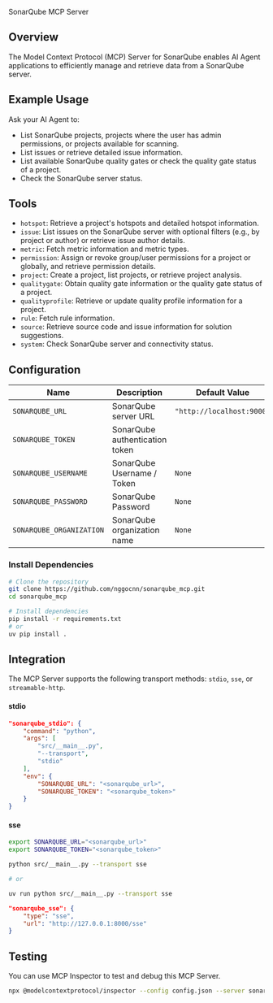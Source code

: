 SonarQube MCP Server

## Overview

The Model Context Protocol (MCP) Server for SonarQube enables AI Agent applications to efficiently manage and retrieve data from a SonarQube server.

## Example Usage

Ask your AI Agent to:

- List SonarQube projects, projects where the user has admin permissions, or projects available for scanning.
- List issues or retrieve detailed issue information.
- List available SonarQube quality gates or check the quality gate status of a project.
- Check the SonarQube server status.

## Tools

- `hotspot`: Retrieve a project's hotspots and detailed hotspot information.
- `issue`: List issues on the SonarQube server with optional filters (e.g., by project or author) or retrieve issue author details.
- `metric`: Fetch metric information and metric types.
- `permission`: Assign or revoke group/user permissions for a project or globally, and retrieve permission details.
- `project`: Create a project, list projects, or retrieve project analysis.
- `qualitygate`: Obtain quality gate information or the quality gate status of a project.
- `qualityprofile`: Retrieve or update quality profile information for a project.
- `rule`: Fetch rule information.
- `source`: Retrieve source code and issue information for solution suggestions.
- `system`: Check SonarQube server and connectivity status.

## Configuration

| Name                     | Description                    | Default Value             |
| ------------------------ | ------------------------------ | ------------------------- |
| `SONARQUBE_URL`          | SonarQube server URL           | `"http://localhost:9000"` |
| `SONARQUBE_TOKEN`        | SonarQube authentication token |                           |
| `SONARQUBE_USERNAME`     | SonarQube Username / Token     | `None`                    |
| `SONARQUBE_PASSWORD`     | SonarQube Password             | `None`                    |
| `SONARQUBE_ORGANIZATION` | SonarQube organization name    | `None`                    |

### Install Dependencies

```bash
# Clone the repository
git clone https://github.com/nggocnn/sonarqube_mcp.git
cd sonarqube_mcp

# Install dependencies
pip install -r requirements.txt
# or
uv pip install .
```

## Integration

The MCP Server supports the following transport methods: `stdio`, `sse`, or `streamable-http`.

#### stdio

```json
"sonarqube_stdio": {
    "command": "python",
    "args": [
        "src/__main__.py",
        "--transport",
        "stdio"
    ],
    "env": {
        "SONARQUBE_URL": "<sonarqube_url>",
        "SONARQUBE_TOKEN": "<sonarqube_token>"
    }
}
```

#### sse

```bash
export SONARQUBE_URL="<sonarqube_url>"
export SONARQUBE_TOKEN="<sonarqube_token>"

python src/__main__.py --transport sse

# or

uv run python src/__main__.py --transport sse
```

```json
"sonarqube_sse": {
    "type": "sse",
    "url": "http://127.0.0.1:8000/sse"
}
```

## Testing

You can use MCP Inspector to test and debug this MCP Server.

```bash
npx @modelcontextprotocol/inspector --config config.json --server sonarqube
```
